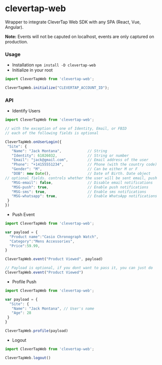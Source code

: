 # clevertap-web
Wrapper to integrate CleverTap Web SDK with any SPA (React, Vue, Angular).

 **Note:** Events will not be caputed on localhost, events are only captured on production.

### Usage

- Installation `npm install -D clevertap-web`
- Initialize in your root

```js
import CleverTapWeb from 'clevertap-web';

CleverTapWeb.initialize("CLEVERTAP_ACCOUNT_ID");
```

### API

- Identify Users
```js
import CleverTapWeb from 'clevertap-web';

// with the exception of one of Identity, Email, or FBID
// each of the following fields is optional

CleverTapWeb.onUserLogin({
 "Site": {
   "Name": "Jack Montana",            // String
   "Identity": 61026032,              // String or number
   "Email": "jack@gmail.com",         // Email address of the user
   "Phone": "+14155551234",           // Phone (with the country code)
   "Gender": "M",                     // Can be either M or F
   "DOB": new Date(),                 // Date of Birth. Date object
// optional fields. controls whether the user will be sent email, push etc.
   "MSG-email": false,                // Disable email notifications
   "MSG-push": true,                  // Enable push notifications
   "MSG-sms": true,                   // Enable sms notifications
   "MSG-whatsapp": true,              // Enable WhatsApp notifications
 }
})
```

- Push Event

```js
import CleverTapWeb from 'clevertap-web';

var payload = {
  "Product name":"Casio Chronograph Watch",
  "Category":"Mens Accessories",
  "Price":59.99,
}

CleverTapWeb.event("Product Viewed", payload)

// Payload is optional, if you dont want to pass it, you can just do 
CleverTapWeb.event("Product Viewed")
```

- Profile Push
```js
import CleverTapWeb from 'clevertap-web';

var payload = {
  "Site": {
   "Name": "Jack Montana", // User's name
   "Age": 28
 }
}

CleverTapWeb.profile(payload)
```

- Logout
```js
import CleverTapWeb from 'clevertap-web';

CleverTapWeb.logout()
```
